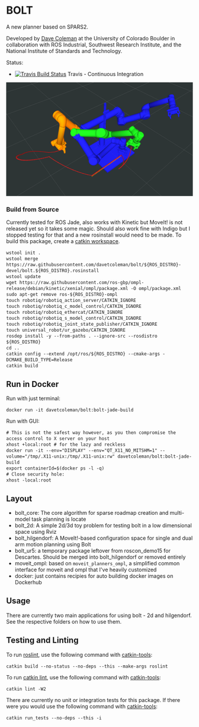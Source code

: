 # BOLT

A new planner based on SPARS2.

Developed by [Dave Coleman](http://dav.ee/) at the University of Colorado Boulder in collaboration with ROS Industrial, Southwest Research Institute, and the National Institute of Standards and Technology.

Status:

 * [![Travis Build Status](https://travis-ci.org/davetcoleman/bolt.svg)](https://travis-ci.org/davetcoleman/bolt) Travis - Continuous Integration

![](bolt_hilgendorf/resources/screenshot.png)

### Build from Source

Currently tested for ROS Jade, also works with Kinetic but MoveIt! is not released yet so it takes some magic. Should also work fine with Indigo but I stopped testing for that and a new rosinstall would need to be made. To build this package, create a [catkin workspace](http://wiki.ros.org/catkin/Tutorials/create_a_workspace).

    wstool init .
    wstool merge https://raw.githubusercontent.com/davetcoleman/bolt/${ROS_DISTRO}-devel/bolt.${ROS_DISTRO}.rosinstall
    wstool update
    wget https://raw.githubusercontent.com/ros-gbp/ompl-release/debian/kinetic/xenial/ompl/package.xml -O ompl/package.xml
    sudo apt-get remove ros-${ROS_DISTRO}-ompl
    touch robotiq/robotiq_action_server/CATKIN_IGNORE
    touch robotiq/robotiq_c_model_control/CATKIN_IGNORE
    touch robotiq/robotiq_ethercat/CATKIN_IGNORE
    touch robotiq/robotiq_s_model_control/CATKIN_IGNORE
    touch robotiq/robotiq_joint_state_publisher/CATKIN_IGNORE
    touch universal_robot/ur_gazebo/CATKIN_IGNORE
    rosdep install -y --from-paths . --ignore-src --rosdistro ${ROS_DISTRO}
    cd ..
    catkin config --extend /opt/ros/${ROS_DISTRO} --cmake-args -DCMAKE_BUILD_TYPE=Release
    catkin build

## Run in Docker

Run with just terminal:

    docker run -it davetcoleman/bolt:bolt-jade-build

Run with GUI:

    # This is not the safest way however, as you then compromise the access control to X server on your host
    xhost +local:root # for the lazy and reckless
    docker run -it --env="DISPLAY" --env="QT_X11_NO_MITSHM=1" --volume="/tmp/.X11-unix:/tmp/.X11-unix:rw" davetcoleman/bolt:bolt-jade-build
    export containerId=$(docker ps -l -q)
    # Close security hole:
    xhost -local:root

## Layout

- bolt_core: The core algorithm for sparse roadmap creation and multi-model task planning is locate
- bolt_2d: A simple 2d/3d toy problem for testing bolt in a low dimensional space using Rviz
- bolt_hilgendorf: A MoveIt!-based configuration space for single and dual arm motion planning using Bolt
- bolt_ur5: a temporary package leftover from roscon_demo15 for Descartes. Should be merged into bolt\_hilgendorf or removed entirely
- moveit_ompl: based on ``moveit_planners_ompl``, a simplified common interface for moveit and ompl that I've heavily customized
- docker: just contains recipies for auto building docker images on Dockerhub

## Usage

There are currently two main applications for using bolt - 2d and hilgendorf. See the respective folders on how to use them.

## Testing and Linting

To run [roslint](http://wiki.ros.org/roslint), use the following command with [catkin-tools](https://catkin-tools.readthedocs.org/):

    catkin build --no-status --no-deps --this --make-args roslint

To run [catkin lint](https://pypi.python.org/pypi/catkin_lint), use the following command with [catkin-tools](https://catkin-tools.readthedocs.org/):

    catkin lint -W2

There are currently no unit or integration tests for this package. If there were you would use the following command with [catkin-tools](https://catkin-tools.readthedocs.org/):

    catkin run_tests --no-deps --this -i
